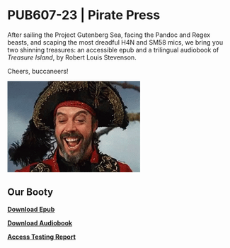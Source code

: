 # PUB607-23 | Pirate Press


After sailing the Project Gutenberg Sea, facing the Pandoc and Regex beasts, and scaping the most dreadful H4N and SM58 mics,
we bring you two shinning treasures: an accessible epub and a trilingual audiobook of *Treasure Island*,
by Robert Louis Stevenson.

Cheers, buccaneers!


![](https://github.com/Adi112401/Treasure-Island-Ebook-Project/blob/main/hahaha-laughing.gif)

## Our Booty

**[Download Epub](https://github.com/Adi112401/Treasure-Island-Ebook-Project/raw/main/Treasure-Island.epub)**

**[Download Audiobook](https://github.com/Adi112401/Treasure-Island-Ebook-Project/raw/main/Treasure-Island.epub)**

**[Access Testing Report](https://github.com/Adi112401/Treasure-Island-Ebook-Project/blob/main/Testing%20Report.md)**

